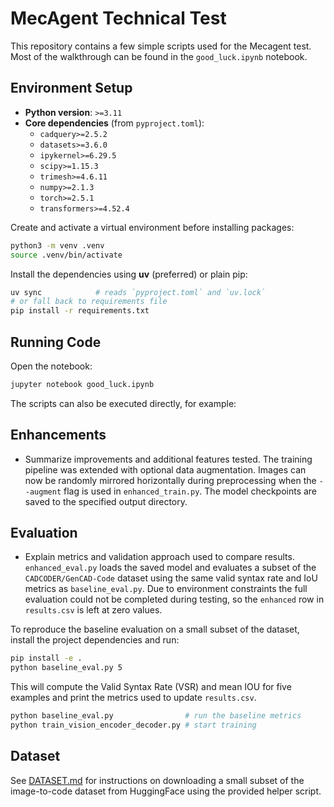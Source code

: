 # MecAgent Technical Test

This repository contains a few simple scripts used for the Mecagent test. Most of the
walkthrough can be found in the `good_luck.ipynb` notebook.

## Environment Setup

- **Python version**: `>=3.11`
- **Core dependencies** (from `pyproject.toml`):
  - `cadquery>=2.5.2`
  - `datasets>=3.6.0`
  - `ipykernel>=6.29.5`
  - `scipy>=1.15.3`
  - `trimesh>=4.6.11`
  - `numpy>=2.1.3`
  - `torch>=2.5.1`
  - `transformers>=4.52.4`

Create and activate a virtual environment before installing packages:

```bash
python3 -m venv .venv
source .venv/bin/activate
```

Install the dependencies using **uv** (preferred) or plain pip:

```bash
uv sync            # reads `pyproject.toml` and `uv.lock`
# or fall back to requirements file
pip install -r requirements.txt
```

## Running Code

Open the notebook:

```bash
jupyter notebook good_luck.ipynb
```

The scripts can also be executed directly, for example:

## Enhancements
- Summarize improvements and additional features tested.
The training pipeline was extended with optional data augmentation. Images can
now be randomly mirrored horizontally during preprocessing when the `--augment`
flag is used in `enhanced_train.py`. The model checkpoints are saved to the
specified output directory.

## Evaluation
- Explain metrics and validation approach used to compare results.
`enhanced_eval.py` loads the saved model and evaluates a subset of the
`CADCODER/GenCAD-Code` dataset using the same valid syntax rate and IoU metrics
as `baseline_eval.py`. Due to environment constraints the full evaluation could
not be completed during testing, so the `enhanced` row in `results.csv` is left
at zero values.

To reproduce the baseline evaluation on a small subset of the dataset, install
the project dependencies and run:

```bash
pip install -e .
python baseline_eval.py 5
```

This will compute the Valid Syntax Rate (VSR) and mean IOU for five examples and
print the metrics used to update `results.csv`.

```bash
python baseline_eval.py                # run the baseline metrics
python train_vision_encoder_decoder.py # start training
```

## Dataset
See [DATASET.md](DATASET.md) for instructions on downloading a small subset of
the image-to-code dataset from HuggingFace using the provided helper script.

